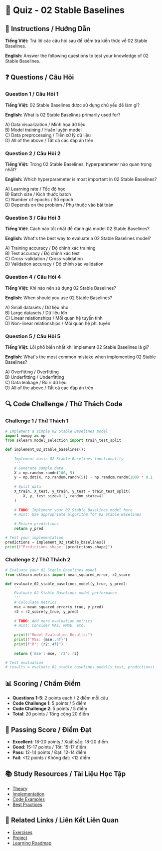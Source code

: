 # 🧠 Quiz - 02 Stable Baselines

## 📝 Instructions / Hướng Dẫn

**Tiếng Việt:** Trả lời các câu hỏi sau để kiểm tra kiến thức về 02 Stable Baselines.

**English:** Answer the following questions to test your knowledge of 02 Stable Baselines.

## ❓ Questions / Câu Hỏi

### Question 1 / Câu Hỏi 1
**Tiếng Việt:** 02 Stable Baselines được sử dụng chủ yếu để làm gì?

**English:** What is 02 Stable Baselines primarily used for?

A) Data visualization / Minh họa dữ liệu  
B) Model training / Huấn luyện model  
C) Data preprocessing / Tiền xử lý dữ liệu  
D) All of the above / Tất cả các đáp án trên

### Question 2 / Câu Hỏi 2
**Tiếng Việt:** Trong 02 Stable Baselines, hyperparameter nào quan trọng nhất?

**English:** Which hyperparameter is most important in 02 Stable Baselines?

A) Learning rate / Tốc độ học  
B) Batch size / Kích thước batch  
C) Number of epochs / Số epoch  
D) Depends on the problem / Phụ thuộc vào bài toán

### Question 3 / Câu Hỏi 3
**Tiếng Việt:** Cách nào tốt nhất để đánh giá model 02 Stable Baselines?

**English:** What's the best way to evaluate a 02 Stable Baselines model?

A) Training accuracy / Độ chính xác training  
B) Test accuracy / Độ chính xác test  
C) Cross-validation / Cross-validation  
D) Validation accuracy / Độ chính xác validation

### Question 4 / Câu Hỏi 4
**Tiếng Việt:** Khi nào nên sử dụng 02 Stable Baselines?

**English:** When should you use 02 Stable Baselines?

A) Small datasets / Dữ liệu nhỏ  
B) Large datasets / Dữ liệu lớn  
C) Linear relationships / Mối quan hệ tuyến tính  
D) Non-linear relationships / Mối quan hệ phi tuyến

### Question 5 / Câu Hỏi 5
**Tiếng Việt:** Lỗi phổ biến nhất khi implement 02 Stable Baselines là gì?

**English:** What's the most common mistake when implementing 02 Stable Baselines?

A) Overfitting / Overfitting  
B) Underfitting / Underfitting  
C) Data leakage / Rò rỉ dữ liệu  
D) All of the above / Tất cả các đáp án trên

## 🔍 Code Challenge / Thử Thách Code

### Challenge 1 / Thử Thách 1
```python
# Implement a simple 02 Stable Baselines model
import numpy as np
from sklearn.model_selection import train_test_split

def implement_02_stable_baselines():
    '''
    Implement basic 02 Stable Baselines functionality
    '''
    # Generate sample data
    X = np.random.randn(100, 5)
    y = np.dot(X, np.random.randn(5)) + np.random.randn(100) * 0.1
    
    # Split data
    X_train, X_test, y_train, y_test = train_test_split(
        X, y, test_size=0.2, random_state=42
    )
    
    # TODO: Implement your 02 Stable Baselines model here
    # Hint: Use appropriate algorithm for 02 Stable Baselines
    
    # Return predictions
    return y_pred

# Test your implementation
predictions = implement_02_stable_baselines()
print(f"Predictions shape: {predictions.shape}")
```

### Challenge 2 / Thử Thách 2
```python
# Evaluate your 02 Stable Baselines model
from sklearn.metrics import mean_squared_error, r2_score

def evaluate_02_stable_baselines_model(y_true, y_pred):
    '''
    Evaluate 02 Stable Baselines model performance
    '''
    # Calculate metrics
    mse = mean_squared_error(y_true, y_pred)
    r2 = r2_score(y_true, y_pred)
    
    # TODO: Add more evaluation metrics
    # Hint: Consider MAE, RMSE, etc.
    
    print(f"Model Evaluation Results:")
    print(f"MSE: {mse:.4f}")
    print(f"R²: {r2:.4f}")
    
    return {'mse': mse, 'r2': r2}

# Test evaluation
# results = evaluate_02_stable_baselines_model(y_test, predictions)
```

## 📊 Scoring / Chấm Điểm

- **Questions 1-5**: 2 points each / 2 điểm mỗi câu
- **Code Challenge 1**: 5 points / 5 điểm
- **Code Challenge 2**: 5 points / 5 điểm
- **Total**: 20 points / Tổng cộng 20 điểm

## 🎯 Passing Score / Điểm Đạt

- **Excellent**: 18-20 points / Xuất sắc: 18-20 điểm
- **Good**: 15-17 points / Tốt: 15-17 điểm  
- **Pass**: 12-14 points / Đạt: 12-14 điểm
- **Fail**: <12 points / Không đạt: <12 điểm

## 📚 Study Resources / Tài Liệu Học Tập

- [Theory](./THEORY_02_stable_baselines.md)
- [Implementation](./IMPLEMENTATION_02_stable_baselines.md)
- [Code Examples](./CODE_EXAMPLES_02_stable_baselines.md)
- [Best Practices](./BEST_PRACTICES_02_stable_baselines.md)

## 🔗 Related Links / Liên Kết Liên Quan

- [Exercises](./EXERCISES_02_stable_baselines.md)
- [Project](./PROJECT_02_stable_baselines.md)
- [Learning Roadmap](./LEARNING_ROADMAP_02_stable_baselines.md)
